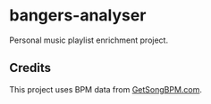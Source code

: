 # bangers-analyser
Personal music playlist enrichment project.

## Credits

This project uses BPM data from [GetSongBPM.com](https://getsongbpm.com).
